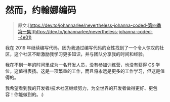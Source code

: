 # 然而，约翰娜编码

> 原文:[https://dev.to/johannarlee/nevertheless-johanna-coded-第四季第一集](https://dev.to/johannarlee/nevertheless-johanna-coded--4e01)

我在 2019 年继续编写代码，因为我通过编写代码的女性找到了一个令人惊叹的社区，这个社区不断激励我学习更多知识，并与团队分享我的时间和经验。

我在不到一年的时间里成为一名开发人员，没有参加训练营，也没有获得 CS 学位，这值得表扬。这是一项繁重的工作，而且将永远是更多的工作学习，但这是值得的。

我希望看到我的开发者/技术社区继续努力，为全世界的开发者做得更好、更包容！你能做到的。:)